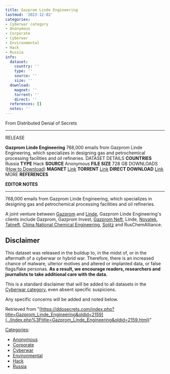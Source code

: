 ```yaml
---
title: Gazprom Linde Engineering
lastmod: '2023-12-02'
categories:
- Cyberwar category
- Anonymous
- Corporate
- Cyberwar
- Environmental
- Hack
- Russia
info:
  dataset:
    country: ''
    type: ''
    source: ''
    size: ''
  download:
    magnet: ''
    torrent: ''
    direct: ''
  references: []
  notes: ''
---
```




From Distributed Denial of Secrets

---
RELEASE

**Gazprom Linde Engineering**
768,000 emails from Gazprom Linde Engineering, which specializes in designing gas and petrochemical processing facilities and oil refineries.
DATASET DETAILS
**COUNTRIES** Russia
**TYPE** Hack
**SOURCE** Anonymous
**FILE SIZE** 728 GB
DOWNLOADS ([How to Download](Torrents.html "Torrents"))
**MAGNET** [Link](magnet:?xt=urn:btih:58ef4e82dc341683882b19ba16be6c83912fb254&dn=gle.ru&tr=udp://9.rarbg.to:2920&tr=udp://tracker.opentrackr.org:1337&tr=udp://exodus.desync.com:6969)
**TORRENT** [Link](../images/3/33/Gle.ru.torrent)
**DIRECT DOWNLOAD** [Link](https://data.ddosecrets.com/Gazprom%20Linde%20Engineering/)
MORE
**REFERENCES**

**EDITOR NOTES**

---

768,000 emails from Gazprom Linde Engineering, which specializes in
designing gas and petrochemical processing facilities and oil
refineries.

A joint venture between
[Gazprom](https://en.wikipedia.org/wiki/Gazprom "wikipedia:Gazprom")
and
[Linde](https://en.wikipedia.org/wiki/Linde_plc "wikipedia:Linde plc"),
Gazprom Linde Engineering's clients include Gazprom, Gazprom Invest,
[Gazprom
Neft](https://en.wikipedia.org/wiki/Gazprom_Neft "wikipedia:Gazprom Neft"),
Linde,
[Novatek](https://en.wikipedia.org/wiki/Novatek "wikipedia:Novatek"),
[Tatneft](https://en.wikipedia.org/wiki/Tatneft "wikipedia:Tatneft"),
[China National Chemical
Engineering](https://en.wikipedia.org/wiki/China_National_Chemical_Engineering "wikipedia:China National Chemical Engineering"),
[Sojitz](https://en.wikipedia.org/wiki/Sojitz "wikipedia:Sojitz")
and RusChemAlliance.

## Disclaimer

This dataset was released in the buildup to, in the midst of, or in the
aftermath of a cyberwar or hybrid war. Therefore, there is an increased
chance of malware, ulterior motives and altered or implanted data, or
false flags/fake personas. **As a result, we encourage readers,
researchers and journalists to take additional care with the data.**

This is a standard disclaimer that will be added to all datasets in the
[Cyberwar category](./Category:Cyberwar.html "Category:Cyberwar"), even
absent specific suspicions.

Any specific concerns will be added and noted below.

Retrieved from
"[https://ddosecrets.com/index.php?title=Gazprom_Linde_Engineering&oldid=2159](../index.php%3Ftitle=Gazprom_Linde_Engineering&oldid=2159.html)"

[Categories](./Special:Categories.html "Special:Categories"):

- [Anonymous](./Category:Anonymous.html "Category:Anonymous")
- [Corporate](./Category:Corporate.html "Category:Corporate")
- [Cyberwar](./Category:Cyberwar.html "Category:Cyberwar")
- [Environmental](./Category:Environmental.html "Category:Environmental")
- [Hack](./Category:Hack.html "Category:Hack")
- [Russia](./Category:Russia.html "Category:Russia")
